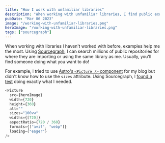 ```yaml
---
title: "How I work with unfamiliar libraries"
description: "When working with unfamiliar libraries, I find public examples using Sourcegraph"
pubDate: "Mar 06 2023"
image: "/working-with-unfamiliar-libraries.png"
heroImage: "/working-with-unfamiliar-libraries.png"
tags: ["sourcegraph"]
---
```


When working with libraries I haven't worked with before, examples help me the most. Using [Sourcegraph](https://sourcegraph.com/), I can search millions of public repositories for where they are importing or using the same library as me. Usually, you'll find someone doing what you want to do!

For example, I tried to use [Astro's `<Picture />` component](https://docs.astro.build/en/guides/integrations-guide/image/) for my blog but didn't know how to use the `sizes` attribute. Using Sourcegraph, I [found a test](https://github.com/withastro/astro/blob/af05a4fa4637bad9b20b9928e6d2c2f894aa9139/packages/integrations/image/test/fixtures/basic-picture/src/pages/index.astro) doing exactly what I needed.

```typescript
<Picture
  src={heroImage}
  width={720}
  height={360}
  alt=""
  sizes="100vw"
  widths={[720]}
  aspectRatio={720 / 360}
  formats={["avif", "webp"]}
  loading={"eager"}
/>
```
